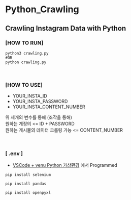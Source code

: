 # Python_Crawling
## Crawling Instagram Data with Python

### [HOW TO RUN]

```
python3 crawling.py
#OR
python crawling.py
```

<br>

### [HOW TO USE]

- YOUR_INSTA_ID
- YOUR_INSTA_PASSWORD
- YOUR_INSTA_CONTENT_NUMBER

위 세개의 변수를 통해 (조작을 통해)
<br>
원하는 계정의 <= ID + PASSWORD 
<br>
원하는 게시물의 데이터 크롤링 가능 <= CONTENT_NUMBER

<br>

### [ .env ]

- [VSCode + venu Python 가상환경](https://ddochea.tistory.com/33) 에서 Programmed

```
pip install selenium
```
```
pip install pandas
```
```
pip install openpyxl
```
